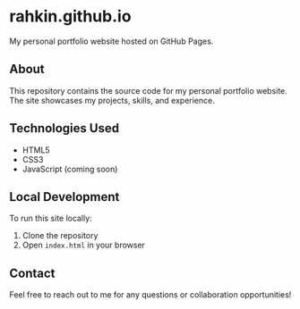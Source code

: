 # rahkin.github.io

My personal portfolio website hosted on GitHub Pages.

## About

This repository contains the source code for my personal portfolio website. The site showcases my projects, skills, and experience.

## Technologies Used

- HTML5
- CSS3
- JavaScript (coming soon)

## Local Development

To run this site locally:

1. Clone the repository
2. Open `index.html` in your browser

## Contact

Feel free to reach out to me for any questions or collaboration opportunities! 
